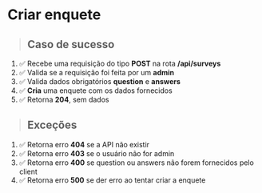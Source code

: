 # Criar enquete

> ## Caso de sucesso

1. ✅ Recebe uma requisição do tipo **POST** na rota **/api/surveys**
2. ✅ Valida se a requisição foi feita por um **admin**
3. ✅ Valida dados obrigatórios **question** e **answers**
4. ✅ **Cria** uma enquete com os dados fornecidos
5. ✅ Retorna **204**, sem dados

> ## Exceções

1. ✅ Retorna erro **404** se a API não existir
2. ✅ Retorna erro **403** se o usuário não for admin
3. ✅ Retorna erro **400** se question ou answers não forem fornecidos pelo client
4. ✅ Retorna erro **500** se der erro ao tentar criar a enquete

